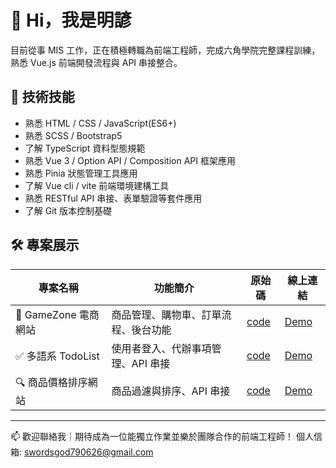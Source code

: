 # 👋 Hi，我是明諺

目前從事 MIS 工作，正在積極轉職為前端工程師，完成六角學院完整課程訓練，熟悉 Vue.js 前端開發流程與 API 串接整合。

## 🔧 技術技能
- 熟悉 HTML / CSS / JavaScript(ES6+)
- 熟悉 SCSS / Bootstrap5
- 了解 TypeScript 資料型態規範
- 熟悉 Vue 3 / Option API / Composition API 框架應用
- 熟悉 Pinia 狀態管理工具應用
- 了解 Vue cli / vite 前端環境建構工具
- 熟悉 RESTful API 串接、表單驗證等套件應用
- 了解 Git 版本控制基礎

## 🛠 專案展示

| 專案名稱 | 功能簡介 | 原始碼 | 線上連結 |
|---------|----------|----------|----------|
| 🛒 GameZone 電商網站 | 商品管理、購物車、訂單流程、後台功能 | [code](https://github.com/Xenosword-X/final_project) | [Demo](https://xenosword-x.github.io/final_project/) |
| ✅ 多語系 TodoList | 使用者登入、代辦事項管理、API 串接 | [code](https://github.com/Xenosword-X/vite-project) | [Demo](https://xenosword-x.github.io/vite-project/) |
| 🔍 商品價格排序網站 | 商品過濾與排序、API 串接 | [code](https://github.com/Xenosword-X/APIFilter_project) | [Demo](https://xenosword-x.github.io/APIFilter_project/) |

---

📫 歡迎聯絡我｜期待成為一位能獨立作業並樂於團隊合作的前端工程師！
個人信箱: swordsgod790626@gmail.com
